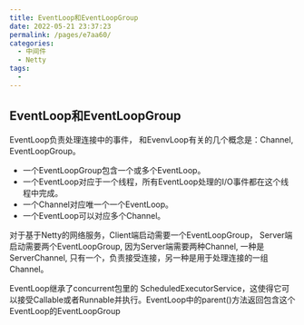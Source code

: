 ```yaml
---
title: EventLoop和EventLoopGroup
date: 2022-05-21 23:37:23
permalink: /pages/e7aa60/
categories:
  - 中间件
  - Netty
tags:
  - 
---
```

## EventLoop和EventLoopGroup
EventLoop负责处理连接中的事件， 和EvenvLoop有关的几个概念是：Channel, EventLoopGroup。

 - 一个EventLoopGroup包含一个或多个EventLoop。
- 一个EventLoop对应于一个线程，所有EventLoop处理的I/O事件都在这个线程中完成。
- 一个Channel对应唯一个一个EventLoop。
- 一个EventLoop可以对应多个Channel。

对于基于Netty的网络服务，Client端启动需要一个EventLoopGroup， Server端启动需要两个EventLoopGroup, 因为Server端需要两种Channel, 一种是ServerChannel, 只有一个，负责接受连接，另一种是用于处理连接的一组Channel。

EventLoop继承了concurrent包里的 ScheduledExecutorService，这使得它可以接受Callable或者Runnable并执行。EventLoop中的parent()方法返回包含这个EventLoop的EventLoopGroup